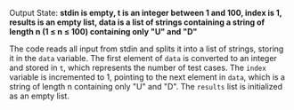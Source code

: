 Output State: **stdin is empty, t is an integer between 1 and 100, index is 1, results is an empty list, data is a list of strings containing a string of length n (1 ≤ n ≤ 100) containing only "U" and "D"**

The code reads all input from stdin and splits it into a list of strings, storing it in the `data` variable. The first element of `data` is converted to an integer and stored in `t`, which represents the number of test cases. The `index` variable is incremented to 1, pointing to the next element in `data`, which is a string of length n containing only "U" and "D". The `results` list is initialized as an empty list.